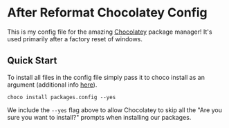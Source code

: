 # After Reformat Chocolatey Config
This is my config file for the amazing [Chocolatey](https://chocolatey.org/) package manager! It's used primarily after a factory reset of windows. 

## Quick Start
To install all files in the config file simply pass it to choco install as an argument (additional info [here](https://chocolatey.org/docs/commands-install#packagesconfig)).

`choco install packages.config --yes`

We include the `--yes` flag above to allow Chocolatey to skip all the "Are you sure you want to install?" prompts when installing our packages.

